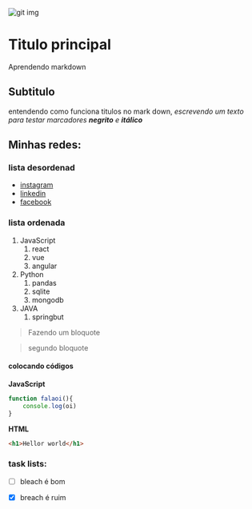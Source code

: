 ![git img](https://img.icons8.com/?size=100&id=20906&format=png&color=000000)
# Titulo principal
Aprendendo markdown
## Subtitulo 
entendendo como funciona titulos no mark down, 
_escrevendo um texto para testar marcadores **negrito** e **itálico**_

## Minhas redes: 

### lista desordenad
* [instagram](https://www.instagram.com/fague_xuno/)
* [linkedin](https://www.linkedin.com/in/fagner-ferreira-bagundes-099423282/)
* [facebook](https://www.facebook.com/leomessi/)

### lista ordenada

1. JavaScript
    1. react
    2. vue
    3. angular
2. Python
    1. pandas
    2. sqlite
    3. mongodb
3. JAVA 
    1. springbut

>Fazendo um bloquote

>segundo bloquote

#### colocando códigos

**JavaScript**
``` javaScript
function falaoi(){
    console.log(oi)
}
```
**HTML**
```html
<h1>Hellor world</h1>
```

### task lists:

- [ ] bleach é bom
- [x] breach é ruim

